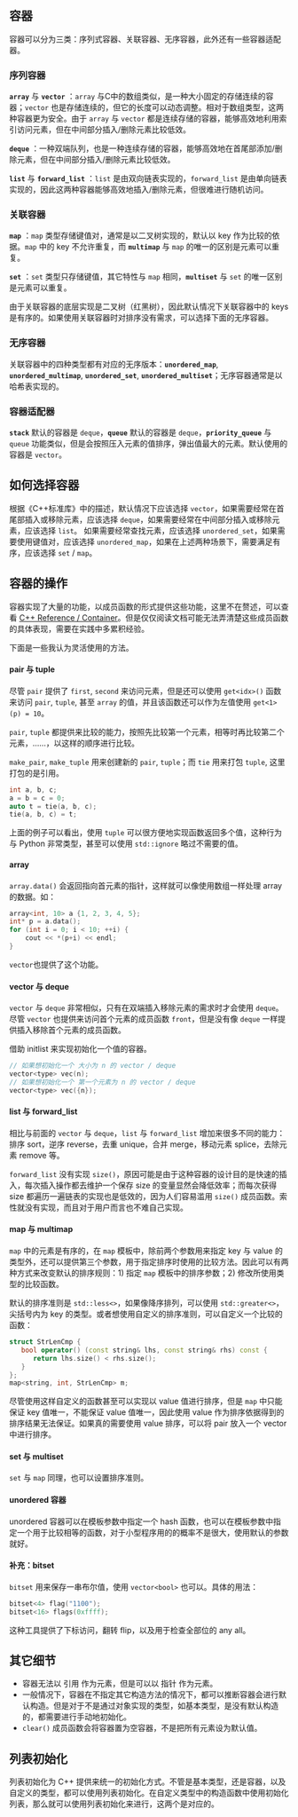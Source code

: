 ## 容器
容器可以分为三类：序列式容器、关联容器、无序容器，此外还有一些容器适配器。
### 序列容器
**`array`** 与 **`vector`** ：`array` 与C中的数组类似，是一种大小固定的存储连续的容器；`vector` 也是存储连续的，但它的长度可以动态调整。相对于数组类型，这两种容器更为安全。由于 `array` 与 `vector` 都是连续存储的容器，能够高效地利用索引访问元素，但在中间部分插入/删除元素比较低效。

**`deque`** ：一种双端队列，也是一种连续存储的容器，能够高效地在首尾部添加/删除元素，但在中间部分插入/删除元素比较低效。

**`list`** 与 **`forward_list`** ：`list` 是由双向链表实现的，`forward_list` 是由单向链表实现的，因此这两种容器能够高效地插入/删除元素，但很难进行随机访问。

### 关联容器
**`map`** ：`map` 类型存储键值对，通常是以二叉树实现的，默认以 key 作为比较的依据。`map` 中的 key 不允许重复，而 **`multimap`** 与 `map` 的唯一的区别是元素可以重复。

**`set`** ：`set` 类型只存储键值，其它特性与 `map` 相同，**`multiset`** 与 `set` 的唯一区别是元素可以重复。

由于关联容器的底层实现是二叉树（红黑树），因此默认情况下关联容器中的 keys 是有序的。如果使用关联容器时对排序没有需求，可以选择下面的无序容器。

### 无序容器
关联容器中的四种类型都有对应的无序版本：**`unordered_map`**, **`unordered_multimap`**, **`unordered_set`**, **`unordered_multiset`**；无序容器通常是以哈希表实现的。

### 容器适配器
**`stack`** 默认的容器是 `deque`，**`queue`** 默认的容器是 `deque`，**`priority_queue`** 与 `queue` 功能类似，但是会按照压入元素的值排序，弹出值最大的元素。默认使用的容器是 `vector`。

## 如何选择容器
根据《C++标准库》中的描述，默认情况下应该选择 `vector`，如果需要经常在首尾部插入或移除元素，应该选择 `deque`，如果需要经常在中间部分插入或移除元素，应该选择 `list`。
如果需要经常查找元素，应该选择 `unordered_set`，如果需要使用键值对，应该选择 `unordered_map`，如果在上述两种场景下，需要满足有序，应该选择 `set` / `map`。

## 容器的操作
容器实现了大量的功能，以成员函数的形式提供这些功能，这里不在赘述，可以查看 [C++ Reference / Container](https://zh.cppreference.com/w/cpp/container)。但是仅仅阅读文档可能无法弄清楚这些成员函数的具体表现，需要在实践中多累积经验。

下面是一些我认为灵活使用的方法。

#### pair 与 tuple
尽管 `pair` 提供了 `first`, `second` 来访问元素，但是还可以使用 `get<idx>()` 函数来访问 `pair`, `tuple`, 甚至 `array` 的值，并且该函数还可以作为左值使用 `get<1>(p) = 10`。

`pair`, `tuple` 都提供来比较的能力，按照先比较第一个元素，相等时再比较第二个元素，……，以这样的顺序进行比较。

`make_pair`, `make_tuple` 用来创建新的 `pair`, `tuple`；而 `tie` 用来打包 `tuple`, 这里打包的是引用。
```c++
int a, b, c;
a = b = c = 0;
auto t = tie(a, b, c);
tie(a, b, c) = t;
```
上面的例子可以看出，使用 `tuple` 可以很方便地实现函数返回多个值，这种行为与 Python 非常类型，甚至可以使用 `std::ignore` 略过不需要的值。

#### array
`array.data()` 会返回指向首元素的指针，这样就可以像使用数组一样处理 array 的数据。如：
```c++
array<int, 10> a {1, 2, 3, 4, 5};
int* p = a.data();
for (int i = 0; i < 10; ++i) {
    cout << *(p+i) << endl;
}
```
`vector`也提供了这个功能。

#### vector 与 deque
`vector` 与 `deque` 非常相似，只有在双端插入移除元素的需求时才会使用 `deque`。尽管 `vector` 也提供来访问首个元素的成员函数 `front`，但是没有像 `deque` 一样提供插入移除首个元素的成员函数。

借助 initlist 来实现初始化一个值的容器。
```c++
// 如果想初始化一个 大小为 n 的 vector / deque
vector<type> vec(n);
// 如果想初始化一个 第一个元素为 n 的 vector / deque
vector<type> vec({n});
```

#### list 与 forward_list
相比与前面的 `vector` 与 `deque`，`list` 与 `forward_list` 增加来很多不同的能力：排序 sort，逆序 reverse，去重 unique，合并 merge，移动元素 splice，去除元素 remove 等。


`forward_list` 没有实现 `size()`，原因可能是由于这种容器的设计目的是快速的插入，每次插入操作都去维护一个保存 size 的变量显然会降低效率；而每次获得 size 都遍历一遍链表的实现也是低效的，因为人们容易滥用 `size()` 成员函数。索性就没有实现，而且对于用户而言也不难自己实现。


#### map 与 multimap
`map` 中的元素是有序的，在 `map` 模板中，除前两个参数用来指定 key 与 value 的类型外，还可以提供第三个参数，用于指定排序时使用的比较方法。因此可以有两种方式来改变默认的排序规则：1) 指定 `map` 模板中的排序参数；2) 修改所使用类型的比较函数。

默认的排序准则是 `std::less<>`，如果像降序排列，可以使用 `std::greater<>`，尖括号内为 key 的类型。或者想使用自定义的排序准则，可以自定义一个比较的函数：
```c++
struct StrLenCmp {
   bool operator() (const string& lhs, const string& rhs) const {
      return lhs.size() < rhs.size();
   }
};
map<string, int, StrLenCmp> m;
```
尽管使用这样自定义的函数甚至可以实现以 value 值进行排序，但是 `map` 中只能保证 key 值唯一，不能保证 value 值唯一，因此使用 value 作为排序依据得到的排序结果无法保证。如果真的需要使用 value 排序，可以将 pair 放入一个 vector 中进行排序。

#### set 与 multiset
`set` 与 `map` 同理，也可以设置排序准则。

#### unordered 容器
unordered 容器可以在模板参数中指定一个 hash 函数，也可以在模板参数中指定一个用于比较相等的函数，对于小型程序用的的概率不是很大，使用默认的参数就好。

#### 补充：bitset
`bitset` 用来保存一串布尔值，使用 `vector<bool>` 也可以。具体的用法：
```c++
bitset<4> flag("1100");
bitset<16> flags(0xffff);
```
这种工具提供了下标访问，翻转 flip，以及用于检查全部位的 any all。

## 其它细节
* 容器无法以 引用 作为元素，但是可以以 指针 作为元素。
* 一般情况下，容器在不指定其它构造方法的情况下，都可以推断容器会进行默认构造。但是对于不是通过对象实现的类型，如基本类型，是没有默认构造的，都需要进行手动地初始化。
* `clear()` 成员函数会将容器置为空容器，不是把所有元素设为默认值。

## 列表初始化
列表初始化为 C++ 提供来统一的初始化方式。不管是基本类型，还是容器，以及自定义的类型，都可以使用列表初始化。在自定义类型中的构造函数中使用初始化列表，那么就可以使用列表初始化来进行，这两个是对应的。
